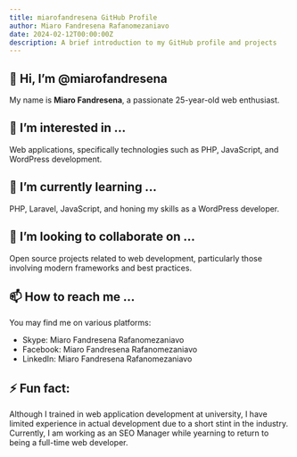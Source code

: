 ```yaml
---
title: miarofandresena GitHub Profile
author: Miaro Fandresena Rafanomezaniavo
date: 2024-02-12T00:00:00Z
description: A brief introduction to my GitHub profile and projects
---
```


## 👋 Hi, I’m @miarofandresena

My name is **Miaro Fandresena**, a passionate 25-year-old web enthusiast.

## 👀 I’m interested in ...

Web applications, specifically technologies such as PHP, JavaScript, and WordPress development.

## 🌱 I’m currently learning ...

PHP, Laravel, JavaScript, and honing my skills as a WordPress developer.

## 💞️ I’m looking to collaborate on ...

Open source projects related to web development, particularly those involving modern frameworks and best practices.

## 📫 How to reach me ...

You may find me on various platforms:

- Skype: Miaro Fandresena Rafanomezaniavo
- Facebook: Miaro Fandresena Rafanomezaniavo
- LinkedIn: Miaro Fandresena Rafanomezaniavo

## ⚡ Fun fact:

Although I trained in web application development at university, I have limited experience in actual development due to a short stint in the industry. Currently, I am working as an SEO Manager while yearning to return to being a full-time web developer.

<!---
miarofandresena/miarofandresena is a ✨ special ✨ repository because its `README.md` (this file) appears on your GitHub profile.
You can click the Preview link to take a look at your changes.
--->
